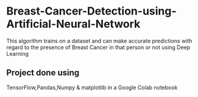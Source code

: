 # Breast-Cancer-Detection-using-Artificial-Neural-Network
This algorithm trains on a dataset and can make accurate predictions with regard to the presence of Breast Cancer in that person or not using Deep Learning
## Project done using
TensorFlow,Pandas,Numpy & matplotlib in a Google Colab notebook
